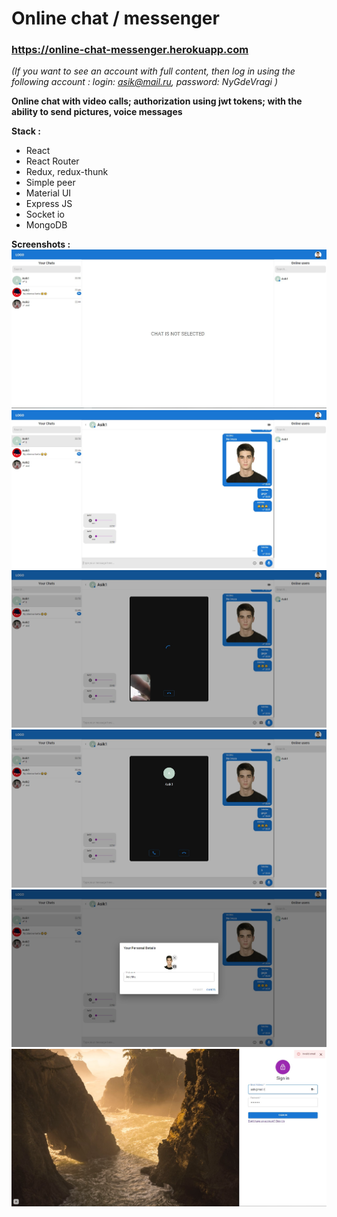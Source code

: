 # Online chat / messenger #

### https://online-chat-messenger.herokuapp.com ###
*(If you want to see an account with full content, then log in using the following account : login: asik@mail.ru, password: NyGdeVragi )*

**Online chat with video calls; authorization using jwt tokens; with the ability to send pictures, voice messages**

**Stack :**
- React
- React Router
- Redux, redux-thunk
- Simple peer
- Material UI
- Express JS
- Socket io
- MongoDB

**Screenshots :**
![chat](./readmeUtils/chat_1.jpg)
![chat](./readmeUtils/chat_2.jpg)
![chat](./readmeUtils/chat_3.jpg)
![chat](./readmeUtils/chat_4.jpg)
![chat](./readmeUtils/chat_5.jpg)
![chat](./readmeUtils/chat_6.jpg)